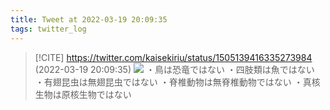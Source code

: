 ```yaml
---
title: Tweet at 2022-03-19 20:09:35
tags: twitter_log
---
```


> [!CITE] https://twitter.com/kaisekiriu/status/1505139416335273984 (2022-03-19 20:09:35)
> ![](https://twitter.com/kaisekiriu/status/1505139416335273984)
> ・鳥は恐竜ではない
> ・四肢類は魚ではない
> ・有翅昆虫は無翅昆虫ではない
> ・脊椎動物は無脊椎動物ではない
> ・真核生物は原核生物ではない
